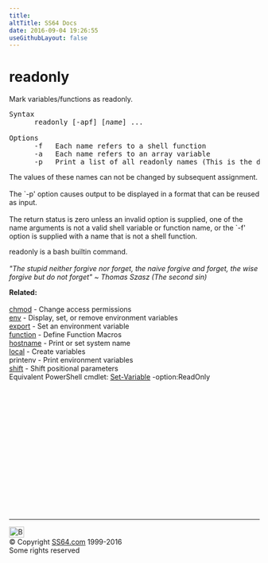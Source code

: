 ```yaml
---
title:
altTitle: SS64 Docs
date: 2016-09-04 19:26:55
useGithubLayout: false
---
```

<!-- #BeginLibraryItem "/Library/head_bash.lbi" --><!-- #EndLibraryItem --><h1>readonly</h1> 
<span class="body">Mark variables/functions as readonly. </span><br>
<pre>Syntax
      readonly [-apf] [<i>name</i>] ... 

Options
      -f   Each name refers to a shell function
      -a   Each name refers to an array variable
      -p   Print a list of all readonly names (This is the default)</pre>
<p> The values of these names can not be changed by subsequent assignment.<br>
<br>
The `-p' option causes output to be displayed in a format that can be reused as input. <br>
<br>
The return status is zero unless an invalid option is supplied, one of the name arguments is not a valid shell variable or function name, or the `-f' option is supplied with a name that is not a shell function. </p>
<p>readonly is a bash builtin command.<br>
<br>
<i class="quote">"The stupid neither forgive nor forget, the naive forgive and forget, the wise forgive but do not forget" ~ Thomas Szasz (The second sin)</i> </p>
<p><b>Related:</b><br>
<br>
<a href="chmod.html">chmod</a> - Change access permissions<br>
<a href="env.html">env</a> - Display, set, or remove environment variables <br>
<a href="export.html"> export</a> - Set an environment variable <br>
<a href="function.html">function</a> - Define Function Macros <br>
<a href="hostname.html">hostname</a> - Print or set system name<br>
<a href="local.html">local</a> - Create variables<br>
printenv - Print environment variables <br>
<a href="shift.html">shift</a> - Shift positional parameters <br>
Equivalent PowerShell cmdlet: <a href="../ps/set-variable.html">Set-Variable</a> -option:ReadOnly</p><!-- #BeginLibraryItem "/Library/foot_bash.lbi" --><p>
<!-- bash300 -->
<ins class="adsbygoogle" style="display:inline-block;width:300px;height:250px" data-ad-client="ca-pub-6140977852749469" data-ad-slot="4615356305"></ins>
<script>
(adsbygoogle = window.adsbygoogle || []).push({});
</script></p>
<hr>
<div id="bl" class="footer"><a href="readonly.html#"><img src="../images/top.png" width="30" height="22" alt="Back to the Top"></a></div>
<div id="br" class="footer, tagline">© Copyright <a href="../index.html">SS64.com</a> 1999-2016<br>
Some rights reserved</div><!-- #EndLibraryItem -->

